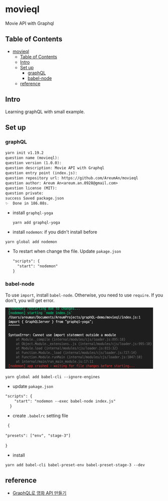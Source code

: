 # movieql

Movie API with Graphql

## Table of Contents

- [movieql](#movieql)
  - [Table of Contents](#table-of-contents)
  - [Intro](#intro)
  - [Set up](#set-up)
    - [graphQL](#graphql)
    - [babel-node](#babel-node)
  - [reference](#reference)

## Intro

Learning graphQL with small example.

## Set up

### graphQL

```
yarn init v1.19.2
question name (movieql):
question version (1.0.0):
question description: Movie API with Graphql
question entry point (index.js):
question repository url: https://github.com/AreumAn/movieql
question author: Areum An<areum.an.0928@gmail.com>
question license (MIT):
question private:
success Saved package.json
✨  Done in 186.08s.
```

- install `graphql-yoga`

  ```
  yarn add graphql-yoga
  ```

- install `nodemon`: if you didn't install before

```
yarn global add nodemon
```

- To restart when change the file. Update `pakage.json`

  ```
  "scripts": {
    "start": "nodemon"
  }
  ```

### babel-node

To use `import`, install `babel-node`. Otherwise, you need to use `require`. If you don't, you will get error.

![import syntax error](./assets/nodemon-problem.png "import syntax error")

```
yarn global add babel-cli --ignore-engines
```

- update `pakage.json`

```
"scripts": {
    "start": "nodemon --exec babel-node index.js"
  }
```

- create `.babelrc` setting file

```
 {

"presets": ["env", "stage-3"]

}
```

- install

```
yarn add babel-cli babel-preset-env babel-preset-stage-3 --dev
```

## reference

- [GraphQL로 영화 API 만들기](https://academy.nomadcoders.co/courses/enrolled/357405)
